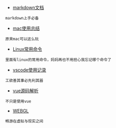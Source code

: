 - [markdown文档](markdown-useage.md)  
```
markdown上手必备
```
- [mac使用总结](mac.md)  
```
原来mac可以这么玩
```

- [Linux常用命令](linux.md)  
```
里面有linux的常用命令，妈妈再也不用担心我忘记哪个命令了
```

- [vscode使用记录](vscode.md)  
```
工欲善其事必先利其器
```

- [vue源码解析](vue.md)  
```
不只是使用vue
```
- [WEBGL](webgl.md)  
```
畅游在虚拟与现实之间
```